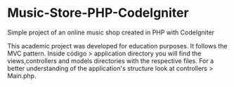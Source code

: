 # Music-Store-PHP-CodeIgniter
Simple project of an online music shop created in PHP with CodeIgniter

This academic project was developed for education purposes. It follows the MVC pattern.
Inside código > application directory you will find the views,controllers and models directories with the respective files.
For a better understanding of the application's structure look at controllers > Main.php.
